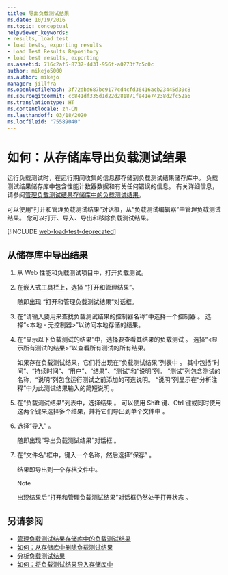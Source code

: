 ```yaml
---
title: 导出负载测试结果
ms.date: 10/19/2016
ms.topic: conceptual
helpviewer_keywords:
- results, load test
- load tests, exporting results
- Load Test Results Repository
- load test results, exporting
ms.assetid: 716c2af5-8737-4d31-956f-a0273f7c5c0c
author: mikejo5000
ms.author: mikejo
manager: jillfra
ms.openlocfilehash: 3f72dbd687bc9177cd4cfd36416acb23445d30c8
ms.sourcegitcommit: cc841df335d1d22d281871fe41e74238d2fc52a6
ms.translationtype: HT
ms.contentlocale: zh-CN
ms.lasthandoff: 03/18/2020
ms.locfileid: "75589040"
---
```

# <a name="how-to-export-load-test-results-from-a-repository"></a>如何：从存储库导出负载测试结果

运行负载测试时，在运行期间收集的信息都存储到负载测试结果储存库中。 负载测试结果储存库中包含性能计数器数据和有关任何错误的信息。 有关详细信息，请参阅[管理负载测试结果存储库中的负载测试结果](../test/manage-load-test-results-in-the-load-test-results-repository.md)。

可以使用“打开和管理负载测试结果”对话框，从“负载测试编辑器”中管理负载测试结果。  您可以打开、导入、导出和移除负载测试结果。

[!INCLUDE [web-load-test-deprecated](includes/web-load-test-deprecated.md)]

## <a name="to-export-results-from-a-repository"></a>从储存库中导出结果

1. 从 Web 性能和负载测试项目中，打开负载测试。

2. 在嵌入式工具栏上，选择  “打开和管理结果”。

     随即出现  “打开和管理负载测试结果”对话框。

3. 在“请输入要用来查找负载测试结果的控制器名称”中选择一个控制器  。 选择“\<本地 - 无控制器>”以访问本地存储的结果。

4. 在“显示以下负载测试的结果”中，选择要查看其结果的负载测试  。 选择“\<显示所有测试的结果>”以查看所有测试的所有结果。

     如果存在负载测试结果，它们将出现在“负载测试结果”列表中  。 其中包括“时间”、“持续时间”、“用户”、“结果”、“测试”和“说明”列。       “测试”列包含测试的名称，“说明”列包含运行测试之前添加的可选说明。   “说明”列显示在“分析注释”中为此测试结果输入的简短说明   。

5. 在“负载测试结果”列表中，选择结果  。 可以使用 Shift 键、Ctrl 键或同时使用这两个键来选择多个结果，并将它们导出到单个文件中   。

6. 选择“导入”  。

     随即出现“导出负载测试结果”对话框  。

7. 在“文件名”框中，键入一个名称，然后选择“保存”   。

     结果即导出到一个存档文件中。

    > [!NOTE]
    > 出现结果后“打开和管理负载测试结果”对话框仍然处于打开状态  。

## <a name="see-also"></a>另请参阅

- [管理负载测试结果存储库中的负载测试结果](../test/manage-load-test-results-in-the-load-test-results-repository.md)
- [如何：从存储库中删除负载测试结果](../test/how-to-delete-load-test-results-from-a-repository.md)
- [分析负载测试结果](../test/analyze-load-test-results-using-the-load-test-analyzer.md)
- [如何：将负载测试结果导入存储库中](../test/how-to-import-load-test-results-into-a-repository.md)
